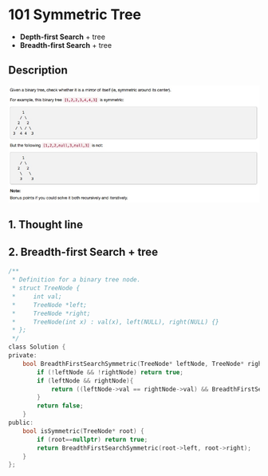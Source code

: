 # 101 Symmetric Tree
- **Depth-first Search** + tree
- **Breadth-first Search** + tree

## Description
![IMAGE](resources/D963848D60CC9E359BFEAAC72E74C0B2.jpg)

## 1. Thought line


## 2. **Breadth-first Search** + tree

```c
/**
 * Definition for a binary tree node.
 * struct TreeNode {
 *     int val;
 *     TreeNode *left;
 *     TreeNode *right;
 *     TreeNode(int x) : val(x), left(NULL), right(NULL) {}
 * };
 */
class Solution {
private:
    bool BreadthFirstSearchSymmetric(TreeNode* leftNode, TreeNode* rightNode){
        if (!leftNode && !rightNode) return true;
        if (leftNode && rightNode){
            return ((leftNode->val == rightNode->val) && BreadthFirstSearchSymmetric(leftNode->left, rightNode->right) && BreadthFirstSearchSymmetric(leftNode->right, rightNode->left));
        }
        return false;
    }
public:
    bool isSymmetric(TreeNode* root) {
        if (root==nullptr) return true;
        return BreadthFirstSearchSymmetric(root->left, root->right);
    }
};
```

